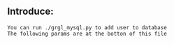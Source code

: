 ## Introduce:
    You can run ./grgl_mysql.py to add user to database
    The following params are at the botton of this file
